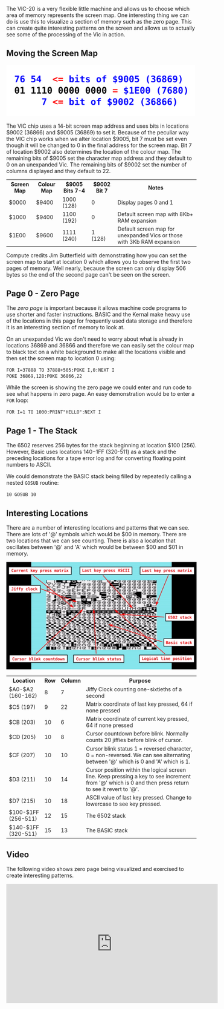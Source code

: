 The VIC-20 is a very flexible little machine and allows us to choose which area of memory represents the screen map.   One interesting thing we can do is use this to visualize a section of memory such as the zero page.  This can create quite interesting patterns on the screen and allows us to actually see some of the processing of the Vic in action.


## Moving the Screen Map

<img src="/img/articles/vic20_screen_map_address_diagram.png" class="img-right" style="width: 500px; clear: right;" title="How Screen Map is Calculated">

The VIC chip uses a 14-bit screen map address and uses bits in locations $9002 (36866) and $9005 (36869) to set it.  Because of the peculiar way the VIC chip works when we alter location $9005, bit 7 must be set even though it will be changed to 0 in the final address for the screen map.  Bit 7 of location $9002 also determines the location of the colour map.  The remaining bits of $9005 set the character map address and they default to 0 on an unexpanded Vic.  The remaining bits of $9002 set the number of columns displayed and they default to 22.


<div class="overflow-auto"><table class="neatTable neatBorder">
  <tr><th class="centre">Screen Map</th><th class="centre">Colour Map</th><th class="centre">$9005 Bits 7-4</th><th class="centre">$9002 Bit 7</th><th class="centre">Notes</th></tr>
  <tr><td class="centre">$0000</td><td class="centre">$9400</td><td class="centre">1000<br />(128)</td><td class="centre">0</td><td>Display pages 0 and 1</td></tr>
  <tr><td class="centre">$1000</td><td class="centre">$9400</td><td class="centre">1100<br />(192)</td><td class="centre">0</td><td>Default screen map with 8Kb+ RAM expansion</tr>
  <tr><td class="centre">$1E00</td><td class="centre">$9600</td><td class="centre">1111<br />(240)</td><td class="centre">1<br />(128)</td><td>Default screen map for unexpanded Vics or those with 3Kb RAM expansion</td></tr>
</table>

Compute credits Jim Butterfield with demonstrating how you can set the screen map to start at location 0 which allows you to observe the first two pages of memory.  Well nearly, because the screen can only display 506 bytes so the end of the second page can't be seen on the screen.


## Page 0 - Zero Page

The _zero page_ is important because it allows machine code programs to use shorter and faster instructions.  BASIC and the Kernal make heavy use of the locations in this page for frequently used data storage and therefore it is an interesting section of memory to look at.

On an unexpanded Vic we don't need to worry about what is already in locations 36869 and 36866 and therefore we can easily set the colour map to black text on a white background to make all the locations visible and then set the screen map to location 0 using:

```
FOR I=37888 TO 37888+505:POKE I,0:NEXT I
POKE 36869,128:POKE 36866,22
```

While the screen is showing the zero page we could enter and run code to see what happens in zero page.  An easy demonstration would be to enter a `FOR` loop:

```
FOR I=1 TO 1000:PRINT"HELLO":NEXT I
```


## Page 1 - The Stack

The 6502 reserves 256 bytes for the stack beginning at location $100 (256).  However, Basic uses locations $140-$1FF (320-511) as a stack and the preceding locations for a tape error log and for converting floating point numbers to ASCII.

We could demonstrate the BASIC stack being filled by repeatedly calling a nested `GOSUB` routine:

```
10 GOSUB 10
```


## Interesting Locations

There are a number of interesting locations and patterns that we can see.  There are lots of '@' symbols which would be $00 in memory.  There are two locations that we can see counting.  There is also a location that oscillates between '@' and 'A' which would be between $00 and $01 in memory.


<img src="/img/articles/vic20_visualize_zero_page_annotated_animation.gif" class="img-centre" style="width: 600px; clear: right;" title="Screen Map Mapped to Zero Page">


<div class="overflow-auto"><table class="neatTable neatBorder">
  <tr><th>Location</th><th>Row</th><th>Column</th><th>Purpose</th></tr>
  <tr><td class="centre">$A0-$A2<br />(160-162)</td><td class="centre">8</td><td class="centre">7</td><td>Jiffy Clock counting one-sixtieths of a second</td></tr>
  <tr><td class="centre">$C5 (197)</td><td class="centre">9</td><td class="centre">22</td><td>Matrix coordinate of last key pressed,  64 if none pressed</td></tr>
  <tr><td class="centre">$CB (203)</td><td class="centre">10</td><td class="centre">6</td><td>Matrix coordinate of current key pressed,  64 if none pressed</td></tr>
  <tr><td class="centre">$CD (205)</td><td class="centre">10</td><td class="centre">8</td><td>Cursor countdown before blink.  Normally counts 20 jiffies before blink of cursor.</td></tr>
  <tr><td class="centre">$CF (207)</td><td class="centre">10</td><td class="centre">10</td><td>Cursor blink status 1 = reversed character, 0 = non-reversed.  We can see alternating between '@' which is 0 and 'A' which is 1.</td><tr>
  <tr><td class="centre">$D3 (211)</td><td class="centre">10</td><td class="centre">14</td><td>Cursor position within the logical screen line.  Keep pressing a key to see increment from '@' which is 0 and then press return to see it revert to '@'.</td></tr>
  <tr><td class="centre">$D7 (215)</td><td class="centre">10</td><td class="centre">18</td><td>ASCII value of last key pressed.  Change to lowercase to see key pressed.</td></tr>
  <tr><td class="centre">$100-$1FF<br />(256-511)</td><td class="centre">12</td><td class="centre">15</td><td>The 6502 stack</td></tr>
  <tr><td class="centre">$140-$1FF<br />(320-511)</td><td class="centre">15</td><td class="centre">13</td><td>The BASIC stack</td></tr>
</table></div>


## Video

The following video shows zero page being visualized and exercised to create interesting patterns.

<div class="youtube-wrapper">
<iframe width="560" height="315" src="https://www.youtube.com/embed/Fzd40ar8x8A" frameborder="0" allow="accelerometer; autoplay; encrypted-media; gyroscope; picture-in-picture" allowfullscreen></iframe>
</div>

